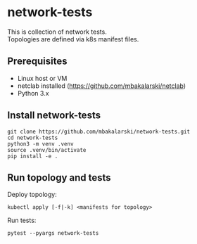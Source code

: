 # network-tests

This is collection of network tests.<br>
Topologies are defined via k8s manifest files.

## Prerequisites
* Linux host or VM
* netclab installed (https://github.com/mbakalarski/netclab)
* Python 3.x

## Install network-tests
```
git clone https://github.com/mbakalarski/network-tests.git
cd network-tests
python3 -m venv .venv
source .venv/bin/activate
pip install -e .
```

## Run topology and tests
Deploy topology:
```
kubectl apply [-f|-k] <manifests for topology>
```

Run tests:
```
pytest --pyargs network-tests
```
